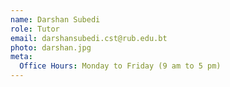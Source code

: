```yaml
---
name: Darshan Subedi
role: Tutor
email: darshansubedi.cst@rub.edu.bt
photo: darshan.jpg
meta:
  Office Hours: Monday to Friday (9 am to 5 pm)
---
```


